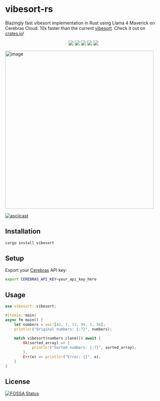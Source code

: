 # vibesort-rs
Blazingly fast vibesort implementation in Rust using Llama 4 Maverick on Cerebras Cloud. 10x faster than the current [vibesort](https://github.com/abyesilyurt/vibesort). Check it out on [crates.io](https://crates.io/crates/vibesort)!
<div align="center">
  <img src="https://img.shields.io/badge/Language-Rust-orange?style=for-the-badge&logo=rust" />
  <img src="https://img.shields.io/crates/v/vibesort?style=for-the-badge&logo=rust" />
  <img src="https://img.shields.io/badge/AI%20POWERED-🤖-ff6b6b?style=for-the-badge&labelColor=000000" />
  <img src="https://img.shields.io/badge/ASYNC-POWERED-purple?style=for-the-badge" />
  <img src="https://img.shields.io/badge/10x-VIBECODER-brown?style=for-the-badge" />
</div>
<p></p>

<img width="477" height="509" alt="image" src="https://github.com/user-attachments/assets/b7da3789-8a69-46c3-a12f-9a88c016ea48" />

[![asciicast](https://asciinema.org/a/wv1Byg5J8AcSKLR1KUyjeOfaG.svg)](https://asciinema.org/a/wv1Byg5J8AcSKLR1KUyjeOfaG)




## Installation

```bash
cargo install vibesort
```

## Setup

Export your [Cerebras](https://cloud.cerebras.ai/) API key:

```bash
export CEREBRAS_API_KEY=your_api_key_here
```

## Usage

```rust
use vibesort::vibesort;

#[tokio::main]
async fn main() {
    let numbers = vec![42, 7, 13, 99, 1, 56];
    println!("Original numbers: {:?}", numbers);
    
    match vibesort(numbers.clone()).await {
        Ok(sorted_array) => {
            println!("Sorted numbers: {:?}", sorted_array);
        },
        Err(e) => println!("Error: {}", e),
    }
}
```




## License
[![FOSSA Status](https://app.fossa.com/api/projects/git%2Bgithub.com%2FWarpWing%2Fvibesort-rs.svg?type=large)](https://app.fossa.com/projects/git%2Bgithub.com%2FWarpWing%2Fvibesort-rs?ref=badge_large)
